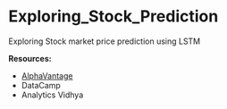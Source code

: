 # Exploring_Stock_Prediction
Exploring Stock market price prediction using LSTM 

**Resources:**
- [AlphaVantage](https://www.alphavantage.co/)
- DataCamp
- Analytics Vidhya
